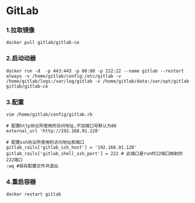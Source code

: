 # GitLab

### 1.拉取镜像
```
docker pull gitlab/gitlab-ce
```

### 2.启动动器
```
docker run -d  -p 443:443 -p 80:80 -p 222:22 --name gitlab --restart always -v /home/gitlab/config:/etc/gitlab -v /home/gitlab/logs:/var/log/gitlab -v /home/gitlab/data:/var/opt/gitlab gitlab/gitlab-ce
```

### 3.配置
```
vim /home/gitlab/config/gitlab.rb
```
```
# 配置http协议所使用的访问地址,不加端口号默认为80
external_url 'http://192.168.91.128'

# 配置ssh协议所使用的访问地址和端口
gitlab_rails['gitlab_ssh_host'] = '192.168.91.128'
gitlab_rails['gitlab_shell_ssh_port'] = 222 # 此端口是run时22端口映射的222端口
:wq #保存配置文件并退出
```

### 4.重启容器
```
docker restart gitlab
```